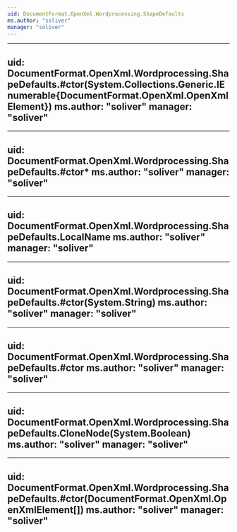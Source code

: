 ```yaml
---
uid: DocumentFormat.OpenXml.Wordprocessing.ShapeDefaults
ms.author: "soliver"
manager: "soliver"
---
```


---
uid: DocumentFormat.OpenXml.Wordprocessing.ShapeDefaults.#ctor(System.Collections.Generic.IEnumerable{DocumentFormat.OpenXml.OpenXmlElement})
ms.author: "soliver"
manager: "soliver"
---

---
uid: DocumentFormat.OpenXml.Wordprocessing.ShapeDefaults.#ctor*
ms.author: "soliver"
manager: "soliver"
---

---
uid: DocumentFormat.OpenXml.Wordprocessing.ShapeDefaults.LocalName
ms.author: "soliver"
manager: "soliver"
---

---
uid: DocumentFormat.OpenXml.Wordprocessing.ShapeDefaults.#ctor(System.String)
ms.author: "soliver"
manager: "soliver"
---

---
uid: DocumentFormat.OpenXml.Wordprocessing.ShapeDefaults.#ctor
ms.author: "soliver"
manager: "soliver"
---

---
uid: DocumentFormat.OpenXml.Wordprocessing.ShapeDefaults.CloneNode(System.Boolean)
ms.author: "soliver"
manager: "soliver"
---

---
uid: DocumentFormat.OpenXml.Wordprocessing.ShapeDefaults.#ctor(DocumentFormat.OpenXml.OpenXmlElement[])
ms.author: "soliver"
manager: "soliver"
---

